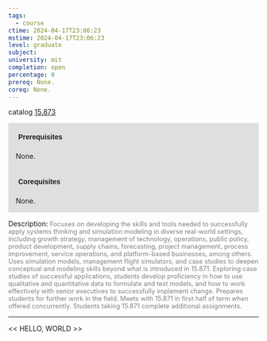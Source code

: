 ```yaml
---
tags:
  - course
ctime: 2024-04-17T23:06:23
mstime: 2024-04-17T23:06:23
level: graduate
subject: 
university: mit
completion: open
percentage: 0
prereq: None.
coreq: None.
---
```


catalog [15.873](http://student.mit.edu/catalog/m15c.html#15.873)

<span style="display: block; padding: 15px; background-color: rgb(100, 100, 100, 0.2);"><font id="m_prereq1308_0" style="display: block; font-family: Arial, sans-serif; font-weight: bold; padding: 5px">Prerequisites</font><br><span id="prereq1308_0">None.</span></span>
<span style="display: block; padding: 15px; background-color: rgb(100, 100, 100, 0.2);"><font id="m_coreq1308_0" style="display: block; font-family: Arial, sans-serif; font-weight: bold; padding: 5px">Corequisites</font><br><span id="coreq1308_0">None.</span></span>

<font style="">Description:</font>
<font style="color: grey; font-size: 0.8rem;">Focuses on developing the skills and tools needed to successfully apply systems thinking and simulation modeling in diverse real-world settings, including growth strategy, management of technology, operations, public policy, product development, supply chains, forecasting, project management, process improvement, service operations, and platform-based businesses, among others. Uses simulation models, management flight simulators, and case studies to deepen conceptual and modeling skills beyond what is introduced in 15.871. Exploring case studies of successful applications, students develop proficiency in how to use qualitative and quantitative data to formulate and test models, and how to work effectively with senior executives to successfully implement change. Prepares students for further work in the field. Meets with 15.871 in first half of term when offered concurrently. Students taking 15.871 complete additional assignments.</font>



---

<< HELLO, WORLD >>
